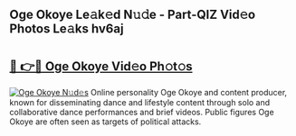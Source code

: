 ## Oge Okoye Le𝚊k𝚎d N𝚞𝚍e - Part-QIZ Vid𝚎o Photos Le𝚊ks hv6aj

# <h2><a href="http://fbewiy.evod.top/?m=Oge+Okoye">🔗 👉🔴 Oge Okoye Vid𝚎o Ph𝚘t𝚘s</a></h2>

[![Oge Okoye N𝚞d𝚎s](https://i.imgur.com/8V9OHl7.gif)](http://fbewiy.evod.top/?m=Oge+Okoye)
Online personality Oge Okoye and content producer, known for disseminating dance and lifestyle content through solo and collaborative dance performances and brief videos. Public figures Oge Okoye are often seen as targets of political attacks. 
